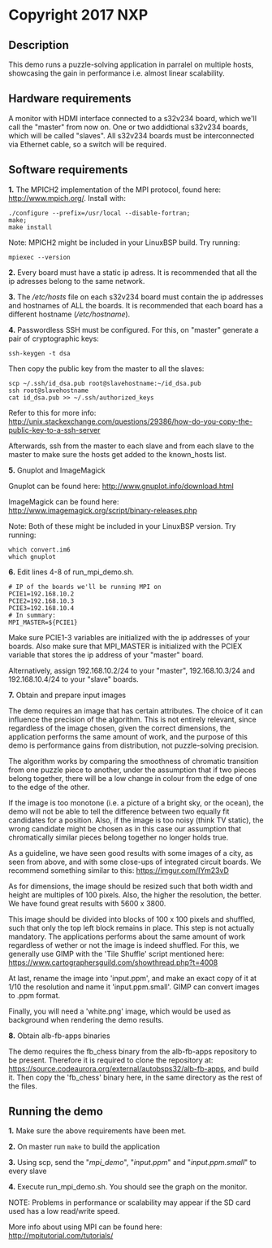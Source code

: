 # Copyright 2017 NXP

## Description
This demo runs a puzzle-solving application in parralel on multiple hosts, showcasing the gain
in performance i.e. almost linear scalability.

## Hardware requirements
A monitor with HDMI interface connected to a s32v234 board, which we'll call the "master" from now on.
One or two addidtional s32v234 boards, which will be called "slaves". All s32v234 boards must be interconnected 
via Ethernet cable, so a switch will be required.

## Software requirements
**1.** The MPICH2 implementation of the MPI protocol, found here: http://www.mpich.org/. Install with: 
    
    ./configure --prefix=/usr/local --disable-fortran; 
    make; 
    make install

Note: MPICH2 might be included in your LinuxBSP build. Try running: 

    mpiexec --version

**2.** Every board must have a static ip adress. It is recommended that all the ip adresses belong to the
same network.

**3.** The */etc/hosts* file on each s32v234 board must contain the ip addresses and hostnames of ALL the boards.
It is recommended that each board has a different hostname (*/etc/hostname*).

**4.** Passwordless SSH must be configured. For this, on "master" generate a pair of cryptographic keys:

    ssh-keygen -t dsa 

Then copy the public key from the master to all the slaves:

    scp ~/.ssh/id_dsa.pub root@slavehostname:~/id_dsa.pub
    ssh root@slavehostname
    cat id_dsa.pub >> ~/.ssh/authorized_keys

Refer to this for more info: http://unix.stackexchange.com/questions/29386/how-do-you-copy-the-public-key-to-a-ssh-server

Afterwards, ssh from the master to each slave and from each slave to the master to make sure the hosts
get added to the known_hosts list.

**5.** Gnuplot and ImageMagick

Gnuplot can be found here: http://www.gnuplot.info/download.html

ImageMagick can be found here: http://www.imagemagick.org/script/binary-releases.php

Note: Both of these might be included in your LinuxBSP version. Try running: 

    which convert.im6
    which gnuplot

**6.** Edit lines 4-8 of run_mpi_demo.sh. 

    # IP of the boards we'll be running MPI on
    PCIE1=192.168.10.2
    PCIE2=192.168.10.3
    PCIE3=192.168.10.4
    # In summary:
    MPI_MASTER=${PCIE1}

Make sure PCIE1-3 variables are initialized with the ip addresses
of your boards. Also make sure that MPI_MASTER is initialized with the PCIEX variable that stores the ip
address of your "master" board.

Alternatively, assign 192.168.10.2/24 to your "master", 192.168.10.3/24 and 192.168.10.4/24 to
your "slave" boards.

**7.** Obtain and prepare input images

The demo requires an image that has certain attributes. The choice of it can
influence the precision of the algorithm. This is not entirely relevant, since
regardless of the image chosen, given the correct dimensions, the application
performs the same amount of work, and the purpose of this demo is performance
gains from distribution, not puzzle-solving precision.

The algorithm works by comparing the smoothness of chromatic transition from
one puzzle piece to another, under the assumption that if two pieces belong
together, there will be a low change in colour from the edge of one to the
edge of the other.

If the image is too monotone (i.e. a picture of a bright sky, or the ocean),
the demo will not be able to tell the difference between two equally fit
candidates for a position. Also, if the image is too noisy (think TV static),
the wrong candidate might be chosen as in this case our assumption that
chromatically similar pieces belong together no longer holds true.

As a guideline, we have seen good results with some images of a city, as seen
from above, and with some close-ups of integrated circuit boards. We recommend
something similar to this: https://imgur.com/IYm23vD

As for dimensions, the image should be resized such that both width and height
are multiples of 100 pixels. Also, the higher the resolution, the better. We
have found great results with 5600 x 3800.

This image should be divided into blocks of 100 x 100 pixels and shuffled, such
that only the top left block remains in place. This step is not actually
mandatory. The applications performs about the same amount of work regardless
of wether or not the image is indeed shuffled. For this, we generally use
GIMP with the 'Tile Shuffle' script mentioned here:
https://www.cartographersguild.com/showthread.php?t=4008

At last, rename the image into 'input.ppm', and make an exact copy of it at
1/10 the resolution and name it 'input.ppm.small'. GIMP can convert images
to .ppm format.

Finally, you will need a 'white.png' image, which would be used as background
when rendering the demo results.

**8.** Obtain alb-fb-apps binaries

The demo requires the fb_chess binary from the alb-fb-apps repository to
be present. Therefore it is required to clone the repository at:
https://source.codeaurora.org/external/autobsps32/alb-fb-apps, and build it.
Then copy the 'fb_chess' binary here, in the same directory as the rest of the
files.

## Running the demo

**1.** Make sure the above requirements have been met.

**2.** On master run `make` to build the application

**3.** Using scp, send the "*mpi_demo*", "*input.ppm*" and "*input.ppm.small*" to every slave

**4.** Execute run_mpi_demo.sh. You should see the graph on the monitor.

NOTE: Problems in performance or scalability may appear if the SD card used has a low read/write speed.

More info about using MPI can be found here: http://mpitutorial.com/tutorials/

